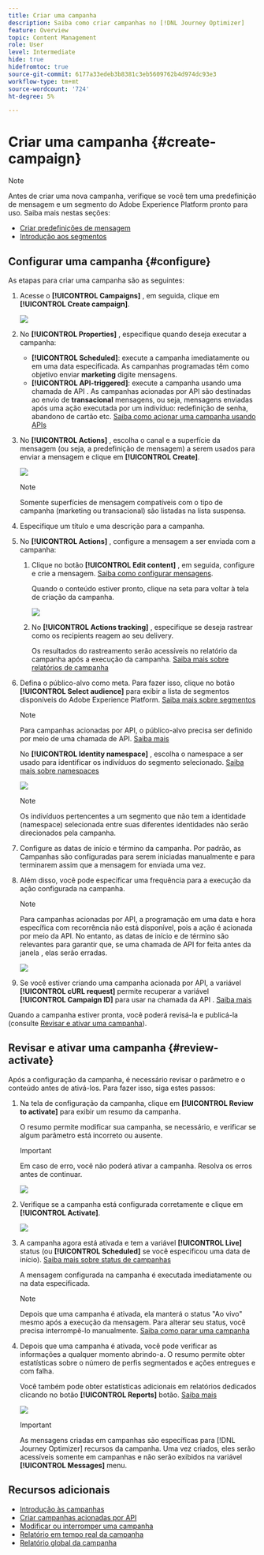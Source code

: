 ```yaml
---
title: Criar uma campanha
description: Saiba como criar campanhas no [!DNL Journey Optimizer]
feature: Overview
topic: Content Management
role: User
level: Intermediate
hide: true
hidefromtoc: true
source-git-commit: 6177a33edeb3b8381c3eb5609762b4d974dc93e3
workflow-type: tm+mt
source-wordcount: '724'
ht-degree: 5%

---
```



# Criar uma campanha {#create-campaign}

>[!NOTE]
>
>Antes de criar uma nova campanha, verifique se você tem uma predefinição de mensagem e um segmento do Adobe Experience Platform pronto para uso. Saiba mais nestas seções:
>
>* [Criar predefinições de mensagem](../configuration/message-presets.md)
>* [Introdução aos segmentos](../segment/about-segments.md)


## Configurar uma campanha {#configure}

As etapas para criar uma campanha são as seguintes:

1. Acesse o **[!UICONTROL Campaigns]** , em seguida, clique em **[!UICONTROL Create campaign]**.

   ![](assets/create-campaign.png)

1. No **[!UICONTROL Properties]** , especifique quando deseja executar a campanha:

   * **[!UICONTROL Scheduled]**: execute a campanha imediatamente ou em uma data especificada. As campanhas programadas têm como objetivo enviar **marketing** digite mensagens.
   * **[!UICONTROL API-triggered]**: execute a campanha usando uma chamada de API . As campanhas acionadas por API são destinadas ao envio de **transacional** mensagens, ou seja, mensagens enviadas após uma ação executada por um indivíduo: redefinição de senha, abandono de cartão etc. [Saiba como acionar uma campanha usando APIs](api-triggered-campaigns.md)

1. No **[!UICONTROL Actions]** , escolha o canal e a superfície da mensagem (ou seja, a predefinição de mensagem) a serem usados para enviar a mensagem e clique em **[!UICONTROL Create]**.

   ![](assets/create-campaign-action.png)

   >[!NOTE]
   >
   >Somente superfícies de mensagem compatíveis com o tipo de campanha (marketing ou transacional) são listadas na lista suspensa.

1. Especifique um título e uma descrição para a campanha.

   <!--To test the content of your message, toggle the **[!UICONTROL Content experiment]** option on. This allows you to test multiple variables of a delivery on populations samples, in order to define which treatment has the biggest impact on the targeted population.[Learn more about content experiment](../campaigns/content-experiment.md).-->

1. No **[!UICONTROL Actions]** , configure a mensagem a ser enviada com a campanha:

   1. Clique no botão **[!UICONTROL Edit content]** , em seguida, configure e crie a mensagem. [Saiba como configurar mensagens](../messages/get-started-content.md).

      Quando o conteúdo estiver pronto, clique na seta para voltar à tela de criação da campanha.

      ![](assets/create-campaign-design.png)

   1. No **[!UICONTROL Actions tracking]** , especifique se deseja rastrear como os recipients reagem ao seu delivery.

      Os resultados do rastreamento serão acessíveis no relatório da campanha após a execução da campanha. [Saiba mais sobre relatórios de campanha](campaign-global-report.md)

1. Defina o público-alvo como meta. Para fazer isso, clique no botão **[!UICONTROL Select audience]** para exibir a lista de segmentos disponíveis do Adobe Experience Platform. [Saiba mais sobre segmentos](../segment/about-segments.md)

   >[!NOTE]
   >
   >Para campanhas acionadas por API, o público-alvo precisa ser definido por meio de uma chamada de API. [Saiba mais](api-triggered-campaigns.md)

   No **[!UICONTROL Identity namespace]** , escolha o namespace a ser usado para identificar os indivíduos do segmento selecionado. [Saiba mais sobre namespaces](../event/about-creating.md#select-the-namespace)

   ![](assets/create-campaign-namespace.png)

   >[!NOTE]
   >
   >Os indivíduos pertencentes a um segmento que não tem a identidade (namespace) selecionada entre suas diferentes identidades não serão direcionados pela campanha.

1. Configure as datas de início e término da campanha. Por padrão, as Campanhas são configuradas para serem iniciadas manualmente e para terminarem assim que a mensagem for enviada uma vez.

1. Além disso, você pode especificar uma frequência para a execução da ação configurada na campanha.

   >[!NOTE]
   >
   >Para campanhas acionadas por API, a programação em uma data e hora específica com recorrência não está disponível, pois a ação é acionada por meio da API. No entanto, as datas de início e de término são relevantes para garantir que, se uma chamada de API for feita antes da janela , elas serão erradas.

   ![](assets/create-campaign-schedule.png)

1. Se você estiver criando uma campanha acionada por API, a variável **[!UICONTROL cURL request]** permite recuperar a variável **[!UICONTROL Campaign ID]** para usar na chamada da API . [Saiba mais](api-triggered-campaigns.md)

Quando a campanha estiver pronta, você poderá revisá-la e publicá-la (consulte [Revisar e ativar uma campanha](#review-activate)).

## Revisar e ativar uma campanha {#review-activate}

Após a configuração da campanha, é necessário revisar o parâmetro e o conteúdo antes de ativá-los. Para fazer isso, siga estes passos:

1. Na tela de configuração da campanha, clique em **[!UICONTROL Review to activate]** para exibir um resumo da campanha.

   O resumo permite modificar sua campanha, se necessário, e verificar se algum parâmetro está incorreto ou ausente.

   >[!IMPORTANT]
   >
   >Em caso de erro, você não poderá ativar a campanha. Resolva os erros antes de continuar.

   ![](assets/create-campaign-alerts.png)

1. Verifique se a campanha está configurada corretamente e clique em **[!UICONTROL Activate]**.

   ![](assets/create-campaign-review.png)

1. A campanha agora está ativada e tem a variável **[!UICONTROL Live]** status (ou **[!UICONTROL Scheduled]**  se você especificou uma data de início). [Saiba mais sobre status de campanhas](get-started-with-campaigns.md#statuses)

   A mensagem configurada na campanha é executada imediatamente ou na data especificada.

   >[!NOTE]
   >
   >Depois que uma campanha é ativada, ela manterá o status &quot;Ao vivo&quot; mesmo após a execução da mensagem. Para alterar seu status, você precisa interrompê-lo manualmente. [Saiba como parar uma campanha](modify-stop-campaign.md)

1. Depois que uma campanha é ativada, você pode verificar as informações a qualquer momento abrindo-a. O resumo permite obter estatísticas sobre o número de perfis segmentados e ações entregues e com falha.

   Você também pode obter estatísticas adicionais em relatórios dedicados clicando no botão **[!UICONTROL Reports]** botão. [Saiba mais](campaign-global-report.md)

   ![](assets/create-campaign-summary.png)

   >[!IMPORTANT]
   >
   >As mensagens criadas em campanhas são específicas para [!DNL Journey Optimizer] recursos da campanha. Uma vez criados, eles serão acessíveis somente em campanhas e não serão exibidos na variável **[!UICONTROL Messages]** menu.

## Recursos adicionais

* [Introdução às campanhas](get-started-with-campaigns.md)
* [Criar campanhas acionadas por API](api-triggered-campaigns.md)
* [Modificar ou interromper uma campanha](modify-stop-campaign.md)
* [Relatório em tempo real da campanha](campaign-live-report.md)
* [Relatório global da campanha](campaign-global-report.md)
